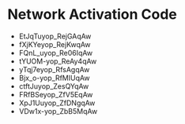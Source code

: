 # Network Activation Code
* EtJqTuyop_RejGAqAw
* fXjKYeyop_RejKwqAw
* FQnL_uyop_Re06IqAw
* tYUOM-yop_ReAy4qAw
* yTqj7eyop_RfsAgqAw
* Bjx_o-yop_RfMIUqAw
* ctftJuyop_ZesQYqAw
* FRfBSeyop_ZfV5EqAw
* XpJ1Uuyop_ZfDNgqAw
* VDw1x-yop_ZbB5MqAw